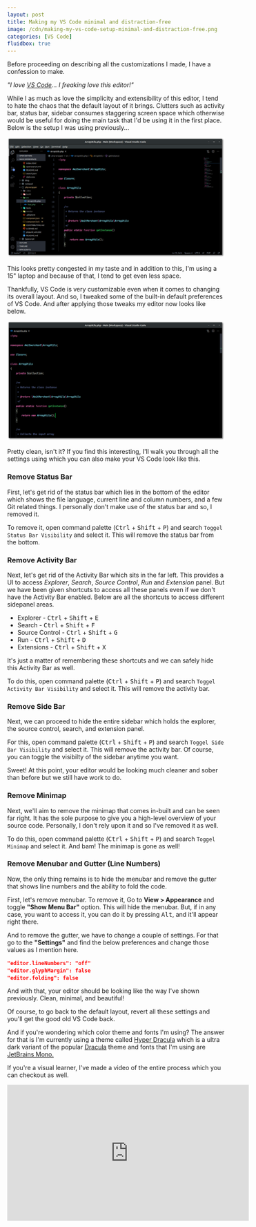 ```yaml
---
layout: post
title: Making my VS Code minimal and distraction-free
image: /cdn/making-my-vs-code-setup-minimal-and-distraction-free.png
categories: [VS Code]
fluidbox: true
---
```


Before proceeding on describing all the customizations I made, I have a confession to make.

*"I love [VS Code](https://code.visualstudio.com/)... I freaking love this editor!"*

While I as much as love the simplicity and extensibility of this editor, I tend to hate the chaos that the default layout of it brings. Clutters such as activity bar, status bar, sidebar consumes staggering screen space which otherwise would be useful for doing the main task that I'd be using it in the first place. Below is the setup I was using previously...

[![VS Code Before](/images/vscode-before.png)](/images/vscode-before.png)

This looks pretty congested in my taste and in addition to this, I'm using a 15" laptop and because of that, I tend to get even less space. 

Thankfully, VS Code is very customizable even when it comes to changing its overall layout. And so, I tweaked some of the built-in default preferences of VS Code. And after applying those tweaks my editor now looks like below.

[![VS Code After](/images/vscode-after.png)](/images/vscode-after.png)

Pretty clean, isn't it? If you find this interesting, I'll walk you through all the settings using which you can also make your VS Code look like this.

### Remove Status Bar

First, let's get rid of the status bar which lies in the bottom of the editor which shows the file language, current line and column numbers, and a few Git related things. I personally don't make use of the status bar and so, I removed it.

To remove it, open command palette (<kbd>Ctrl</kbd> + <kbd>Shift</kbd> + <kbd>P</kbd>) and search `Toggel Status Bar Visibility` and select it. This will remove the status bar from the bottom.

### Remove Activity Bar

Next, let's get rid of the Activity Bar which sits in the far left. This provides a UI to access *Explorer*, *Search*, *Source Control*, *Run* and *Extension* panel. But we have been given shortcuts to access all these panels even if we don't have the Activity Bar enabled. Below are all the shortcuts to access different sidepanel areas.

- Explorer - <kbd>Ctrl</kbd> + <kbd>Shift</kbd> + <kbd>E</kbd>
- Search - <kbd>Ctrl</kbd> + <kbd>Shift</kbd> + <kbd>F</kbd>
- Source Control - <kbd>Ctrl</kbd> + <kbd>Shift</kbd> + <kbd>G</kbd>
- Run - <kbd>Ctrl</kbd> + <kbd>Shift</kbd> + <kbd>D</kbd>
- Extensions - <kbd>Ctrl</kbd> + <kbd>Shift</kbd> + <kbd>X</kbd>

It's just a matter of remembering these shortcuts and we can safely hide this Activity Bar as well.

To do this, open command palette (<kbd>Ctrl</kbd> + <kbd>Shift</kbd> + <kbd>P</kbd>) and search `Toggel Activity Bar Visibility` and select it. This will remove the activity bar.

### Remove Side Bar

Next, we can proceed to hide the entire sidebar which holds the explorer, the source control, search, and extension panel. 

For this, open command palette (<kbd>Ctrl</kbd> + <kbd>Shift</kbd> + <kbd>P</kbd>) and search `Toggel Side Bar Visibility` and select it. This will remove the activity bar. Of course, you can toggle the visibilty of the sidebar anytime you want.

Sweet! At this point, your editor would be looking much cleaner and sober than before but we still have work to do.

### Remove Minimap

Next, we'll aim to remove the minimap that comes in-built and can be seen far right. It has the sole purpose to give you a high-level overview of your source code. Personally, I don't rely upon it and so I've removed it as well.

To do this, open command palette (<kbd>Ctrl</kbd> + <kbd>Shift</kbd> + <kbd>P</kbd>) and search `Toggel Minimap` and select it. And bam! The minimap is gone as well!

### Remove Menubar and Gutter (Line Numbers)

Now, the only thing remains is to hide the menubar and remove the gutter that shows line numbers and the ability to fold the code.

First, let's remove menubar. To remove it, Go to **View > Appearance** and toggle **"Show Menu Bar"** option. This will hide the menubar. But, if in any case, you want to access it, you can do it by pressing <kbd>Alt</kbd>, and it'll appear right there.

And to remove the gutter, we have to change a couple of settings. For that go to the **"Settings"** and find the below preferences and change those values as I mention here.

```json
"editor.lineNumbers": "off"
"editor.glyphMargin": false
"editor.folding": false
```

And with that, your editor should be looking like the way I've shown previously. Clean, minimal, and beautiful!

Of course, to go back to the default layout, revert all these settings and you'll get the good old VS Code back.

And if you're wondering which color theme and fonts I'm using? The answer for that is I'm currently using a theme called [Hyper Dracula](https://marketplace.visualstudio.com/items?itemName=hilalh.hyper-dracula-vscode-theme) which is a ultra dark variant of the popular [Dracula](https://draculatheme.com/) theme and fonts that I'm using are [JetBrains Mono.](https://www.jetbrains.com/lp/mono/)

If you're a visual learner, I've made a video of the entire process which you can checkout as well.

<iframe width="560" height="315" src="https://www.youtube.com/embed/VYzCM7JP0WI" frameborder="0" allow="accelerometer; autoplay; encrypted-media; gyroscope; picture-in-picture" allowfullscreen></iframe>